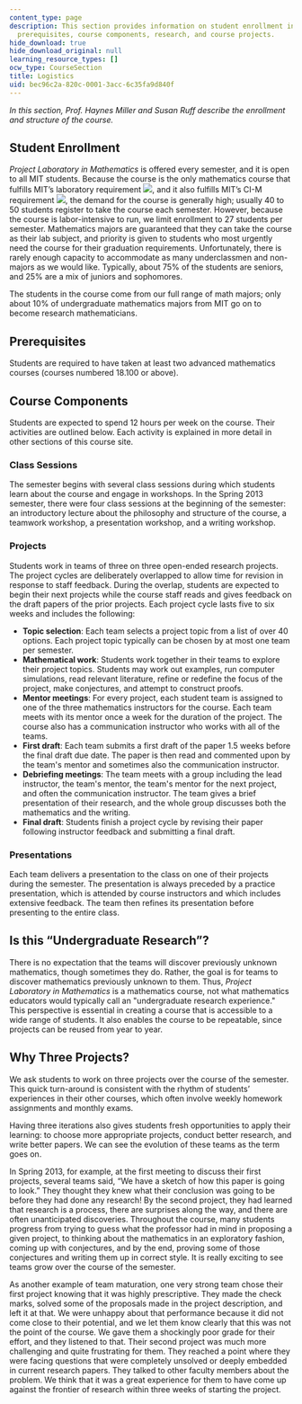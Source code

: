```yaml
---
content_type: page
description: This section provides information on student enrollment in the course,
  prerequisites, course components, research, and course projects.
hide_download: true
hide_download_original: null
learning_resource_types: []
ocw_type: CourseSection
title: Logistics
uid: bec96c2a-820c-0001-3acc-6c35fa9d840f
---
```


_In this section, Prof. Haynes Miller and Susan Ruff describe the enrollment and structure of the course._

Student Enrollment
------------------

_Project Laboratory in Mathematics_ is offered every semester, and it is open to all MIT students. Because the course is the only mathematics course that fulfills MIT’s laboratory requirement ![](/images/educator/icon-question-lab.png), and it also fulfills MIT’s CI-M requirement ![](/images/educator/icon-question-cim.png), the demand for the course is generally high; usually 40 to 50 students register to take the course each semester. However, because the course is labor-intensive to run, we limit enrollment to 27 students per semester. Mathematics majors are guaranteed that they can take the course as their lab subject, and priority is given to students who most urgently need the course for their graduation requirements. Unfortunately, there is rarely enough capacity to accommodate as many underclassmen and non-majors as we would like. Typically, about 75% of the students are seniors, and 25% are a mix of juniors and sophomores.

The students in the course come from our full range of math majors; only about 10% of undergraduate mathematics majors from MIT go on to become research mathematicians.

Prerequisites
-------------

Students are required to have taken at least two advanced mathematics courses (courses numbered 18.100 or above).

Course Components
-----------------

Students are expected to spend 12 hours per week on the course. Their activities are outlined below. Each activity is explained in more detail in other sections of this course site.

### Class Sessions

The semester begins with several class sessions during which students learn about the course and engage in workshops. In the Spring 2013 semester, there were four class sessions at the beginning of the semester: an introductory lecture about the philosophy and structure of the course, a teamwork workshop, a presentation workshop, and a writing workshop.

### Projects

Students work in teams of three on three open-ended research projects. The project cycles are deliberately overlapped to allow time for revision in response to staff feedback. During the overlap, students are expected to begin their next projects while the course staff reads and gives feedback on the draft papers of the prior projects. Each project cycle lasts five to six weeks and includes the following:

*   **Topic selection**: Each team selects a project topic from a list of over 40 options. Each project topic typically can be chosen by at most one team per semester.
*   **Mathematical work**: Students work together in their teams to explore their project topics. Students may work out examples, run computer simulations, read relevant literature, refine or redefine the focus of the project, make conjectures, and attempt to construct proofs.
*   **Mentor meetings**: For every project, each student team is assigned to one of the three mathematics instructors for the course. Each team meets with its mentor once a week for the duration of the project. The course also has a communication instructor who works with all of the teams.
*   **First draft**: Each team submits a first draft of the paper 1.5 weeks before the final draft due date. The paper is then read and commented upon by the team's mentor and sometimes also the communication instructor.
*   **Debriefing meetings**: The team meets with a group including the lead instructor, the team's mentor, the team's mentor for the next project, and often the communication instructor. The team gives a brief presentation of their research, and the whole group discusses both the mathematics and the writing.
*   **Final draft**: Students finish a project cycle by revising their paper following instructor feedback and submitting a final draft.

### Presentations

Each team delivers a presentation to the class on one of their projects during the semester. The presentation is always preceded by a practice presentation, which is attended by course instructors and which includes extensive feedback. The team then refines its presentation before presenting to the entire class.

Is this “Undergraduate Research”?
---------------------------------

There is no expectation that the teams will discover previously unknown mathematics, though sometimes they do. Rather, the goal is for teams to discover mathematics previously unknown to them. Thus, _Project Laboratory in Mathematics_ is a mathematics course, not what mathematics educators would typically call an "undergraduate research experience." This perspective is essential in creating a course that is accessible to a wide range of students. It also enables the course to be repeatable, since projects can be reused from year to year.

Why Three Projects?
-------------------

We ask students to work on three projects over the course of the semester. This quick turn-around is consistent with the rhythm of students’ experiences in their other courses, which often involve weekly homework assignments and monthly exams.

Having three iterations also gives students fresh opportunities to apply their learning: to choose more appropriate projects, conduct better research, and write better papers. We can see the evolution of these teams as the term goes on.

In Spring 2013, for example, at the first meeting to discuss their first projects, several teams said, “We have a sketch of how this paper is going to look.” They thought they knew what their conclusion was going to be before they had done any research! By the second project, they had learned that research is a process, there are surprises along the way, and there are often unanticipated discoveries. Throughout the course, many students progress from trying to guess what the professor had in mind in proposing a given project, to thinking about the mathematics in an exploratory fashion, coming up with conjectures, and by the end, proving some of those conjectures and writing them up in correct style. It is really exciting to see teams grow over the course of the semester.

As another example of team maturation, one very strong team chose their first project knowing that it was highly prescriptive. They made the check marks, solved some of the proposals made in the project description, and left it at that. We were unhappy about that performance because it did not come close to their potential, and we let them know clearly that this was not the point of the course. We gave them a shockingly poor grade for their effort, and they listened to that. Their second project was much more challenging and quite frustrating for them. They reached a point where they were facing questions that were completely unsolved or deeply embedded in current research papers. They talked to other faculty members about the problem. We think that it was a great experience for them to have come up against the frontier of research within three weeks of starting the project.